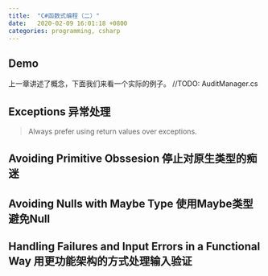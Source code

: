 ```yaml
---
title:  "C#函数式编程（二）"
date:   2020-02-09 16:01:18 +0800
categories: programming, csharp
---
```


## Demo

上一章讲述了概念，下面我们来看一个实际的例子。
//TODO: AuditManager.cs

## Exceptions 异常处理

> Always prefer using return values over exceptions.

## Avoiding Primitive Obssesion 停止对原生类型的痴迷

## Avoiding Nulls with Maybe Type 使用Maybe类型避免Null

## Handling Failures and Input Errors in a Functional Way 用更功能架构的方式处理输入验证
